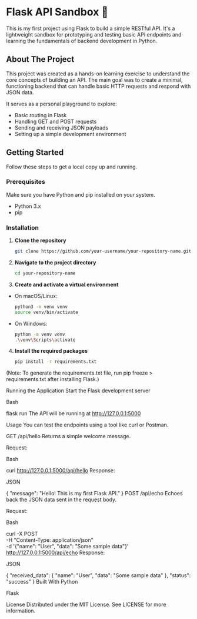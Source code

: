 # Flask API Sandbox 🧪

This is my first project using Flask to build a simple RESTful API. It's a lightweight sandbox for prototyping and testing basic API endpoints and learning the fundamentals of backend development in Python.

## About The Project

This project was created as a hands-on learning exercise to understand the core concepts of building an API. The main goal was to create a minimal, functioning backend that can handle basic HTTP requests and respond with JSON data.

It serves as a personal playground to explore:

- Basic routing in Flask
- Handling GET and POST requests
- Sending and receiving JSON payloads
- Setting up a simple development environment

## Getting Started

Follow these steps to get a local copy up and running.

### Prerequisites

Make sure you have Python and pip installed on your system.

- Python 3.x
- pip

### Installation

1. **Clone the repository**

   ```bash
   git clone https://github.com/your-username/your-repository-name.git

2. **Navigate to the project directory**

   ```bash
   cd your-repository-name

3. **Create and activate a virtual environment**

- On macOS/Linux:

   ```bash
   python3 -m venv venv
   source venv/bin/activate

- On Windows:

   ```bash
   python -m venv venv
   .\venv\Scripts\activate

4. **Install the required packages**

   ```bash
   pip install -r requirements.txt
(Note: To generate the requirements.txt file, run pip freeze > requirements.txt after installing Flask.)

Running the Application
Start the Flask development server

Bash

flask run
The API will be running at http://127.0.0.1:5000

Usage
You can test the endpoints using a tool like curl or Postman.

GET /api/hello
Returns a simple welcome message.

Request:

Bash

curl http://127.0.0.1:5000/api/hello
Response:

JSON

{
  "message": "Hello! This is my first Flask API."
}
POST /api/echo
Echoes back the JSON data sent in the request body.

Request:

Bash

curl -X POST \
  -H "Content-Type: application/json" \
  -d '{"name": "User", "data": "Some sample data"}' \
  http://127.0.0.1:5000/api/echo
Response:

JSON

{
  "received_data": {
    "name": "User",
    "data": "Some sample data"
  },
  "status": "success"
}
Built With
Python

Flask

License
Distributed under the MIT License. See LICENSE for more information.

